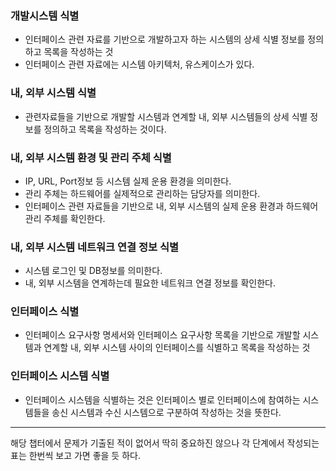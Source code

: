 ### 개발시스템 식별

- 인터페이스 관련 자료를 기반으로 개발하고자 하는 시스템의 상세 식별 정보를 정의하고 목록을 작성하는 것
- 인터페이스 관련 자료에는 시스템 아키텍처, 유스케이스가 있다.

### 내, 외부 시스템 식별

- 관련자료들을 기반으로 개발할 시스템과 연계할 내, 외부 시스템들의 상세 식별 정보를 정의하고 목록을 작성하는 것이다.

### 내, 외부 시스템 환경 및 관리 주체 식별

- IP, URL, Port정보 등 시스템 실제 운용 환경을 의미한다.
- 관리 주체는 하드웨어를 실제적으로 관리하는 담당자를 의미한다.
- 인터페이스 관련 자료들을 기반으로 내, 외부 시스템의 실제 운용 환경과 하드웨어 관리 주체를 확인한다.

### 내, 외부 시스템 네트워크 연결 정보 식별

- 시스템 로그인 및 DB정보를 의미한다.
- 내, 외부 시스템을 연계하는데 필요한 네트워크 연결 정보를 확인한다.

### 인터페이스 식별

- 인터페이스 요구사항 명세서와 인터페이스 요구사항 목록을 기반으로 개발할 시스템과 연계할 내, 외부 시스템 사이의 인터페이스를 식별하고 목록을 작성하는 것

### 인터페이스 시스템 식별

- 인터페이스 시스템을 식별하는 것은 인터페이스 별로 인터페이스에 참여하는 시스템들을 송신 시스템과 수신 시스템으로 구분하여 작성하는 것을 뜻한다.

---

해당 챕터에서 문제가 기출된 적이 없어서 딱히 중요하진 않으나 각 단계에서 작성되는 표는 한번씩 보고 가면 좋을 듯 하다.
